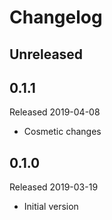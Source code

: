# Changelog

## Unreleased

## 0.1.1
Released 2019-04-08

- Cosmetic changes

## 0.1.0
Released 2019-03-19

- Initial version
